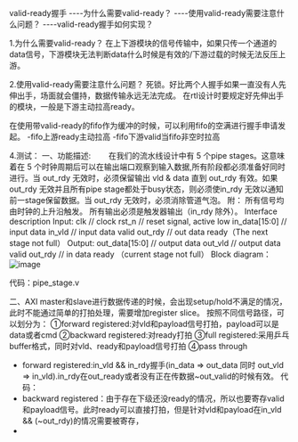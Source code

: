 valid-ready握手
----为什么需要valid-ready？
----使用valid-ready需要注意什么问题？
----valid-ready握手如何实现？

1.为什么需要valid-ready？
在上下游模块的信号传输中，如果只传一个通道的data信号，下游模块无法判断data什么时候是有效的/下游过载的时候无法反压上游。

2.使用valid-ready需要注意什么问题？
死锁。好比两个人握手如果一直没有人先伸出手，场面就会僵持，数据传输永远无法完成。
在rtl设计时要规定好先伸出手的模块，一般是下游主动拉高ready。

在使用带valid-ready的fifo作为缓冲的时候，可以利用fifo的空满进行握手申请发起。
-fifo上游ready主动拉高
-fifo下游valid当fifo非空时拉高



4.测试：
一、功能描述:
　　在我们的流水线设计中有 5 个pipe stages。这意味着在 5 个时钟周期后可以在输出端口观察到输入数据,所有阶段都必须准备好同时进行。当 out_rdy 无效时，必须保留输出 vld & data 直到 out_rdy 有效。如果out_rdy 无效并且所有pipe stage都处于busy状态，则必须使in_rdy 无效以通知前一stage保留数据。当 out_rdy 无效时，必须消除管道气泡。
附： 所有信号均由时钟的上升沿触发。 所有输出必须是触发器输出（in_rdy 除外）。
Interface description
Input:
       clk         // clock
       rst_n         // reset signal, active low
       in_data[15:0] // input data
       in_vld        // input data valid
       out_rdy        // out data ready（The next stage not full）
Output:
       out_data[15:0] // output data
       out_vld       // output data valid
       out_rdy       // in data ready （current stage not full）
Block diagram：
![image](https://github.com/user-attachments/assets/bb625705-843f-4294-a23b-d136eac94f61)

代码：pipe_stage.v

二、AXI master和slave进行数据传递的时候，会出现setup/hold不满足的情况，此时不能通过简单的打拍处理，需要增加register slice。
按照不同信号路径，可以划分为：
①forward registered:对vld和payload信号打拍，payload可以是data或者cmd
②backward registered:对ready打拍
③full registered:采用乒乓buffer格式，同时对vld、ready和payload信号打拍
④pass through

- forward registered:in_vld && in_rdy握手(in_data => out_data 同时 out_vld => in_vld).in_rdy在out_ready或者没有正在传数据~out_valid的时候有效。
  代码：
- backward registered：由于存在下级还没ready的情况，所以也要寄存valid和payload信号。此时ready可以直接打拍，但是针对vld和payload在in_vld && (~out_rdy)的情况需要被寄存，
- 

